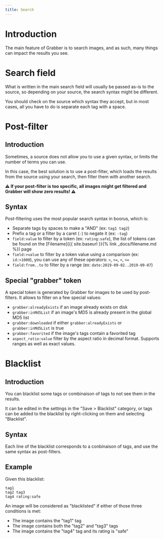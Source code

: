 ```yaml
---
title: Search
---
```



# Introduction

The main feature of Grabber is to search images, and as such, many things can impact the results you see.


# Search field

What is written in the main search field will usually be passed as-is to the source, so depending on your source, the search syntax might be different.

You should check on the source which syntax they accept, but in most cases, all you have to do is separate each tag with a space.


# Post-filter

## Introduction
Sometimes, a source does not allow you to use a given syntax, or limits the number of terms you can use.

In this case, the best solution is to use a post-filter, which loads the results from the source using your search, then filter them with another search.

**⚠️ If your post-filter is too specific, all images might get filtered and Grabber will show zero results! ⚠️**

## Syntax
Post-filtering uses the most popular search syntax in boorus, which is:
* Separate tags by spaces to make a "AND" (ex: `tag1 tag2`)
* Prefix a tag or a filter by a caret (`-`) to negate it (ex: `-tag`)
* `field:value` to filter by a token (ex: `rating:safe`), the list of tokens can be found on the [Filename]({{ site.baseurl }}{% link _docs/filename.md %}) page
* `field:>value` to filter by a token value using a comparison (ex: `id:>1000`), you can use any of these operators: `>`, `>=`, `<`, `<=`
* `field:from..to` to filter by a range (ex: `date:2019-09-02..2019-09-07`)

## Special "grabber" token
A special token is generated by Grabber for images to be used by post-filters. It allows to filter on a few special values:
* `grabber:alreadyExists` if an image already exists on disk
* `grabber:inMd5List` if an image's MD5 is already present in the global MD5 list
* `grabber:downloaded` if either `grabber:alreadyExists` or `grabber:inMd5List` is true
* `grabber:favorited` if the image's tags contain a favorited tag
* `aspect_ratio:value` filter by the aspect ratio in decimal format. Supports ranges as well as exact values. 

# Blacklist

## Introduction
You can blacklist some tags or combinaison of tags to not see them in the results.

It can be edited in the settings in the "Save > Blacklist" category, or tags can be added to the blacklist by right-clicking on them and selecting "Blacklist".

## Syntax
Each line of the blacklist corresponds to a conbinaison of tags, and use the same syntax as post-filters.

## Example
Given this blacklist:
```
tag1
tag2 tag3
tag4 rating:safe
```

An image will be considered as "blacklisted" if either of those three conditions is met:
* The image contains the "tag1" tag
* The image contains both the "tag2" and "tag3" tags
* The image contains the "tag4" tag and its rating is "safe"